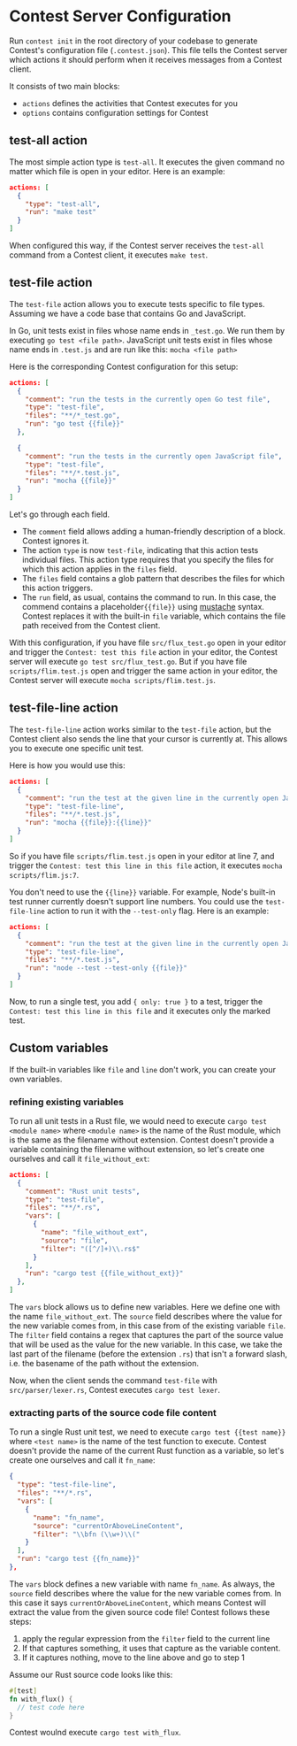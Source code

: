 # Contest Server Configuration

Run <code type="subcommand">contest init</code> in the root directory of your
codebase to generate Contest's configuration file
(<code type="repo/existing-file">.contest.json</code>). This file tells the
Contest server which actions it should perform when it receives messages from a
Contest client.

It consists of two main blocks:

- `actions` defines the activities that Contest executes for you
- `options` contains configuration settings for Contest

## test-all action

The most simple action type is `test-all`. It executes the given command no
matter which file is open in your editor. Here is an example:

```json
actions: [
  {
    "type": "test-all",
    "run": "make test"
  }
]
```

When configured this way, if the Contest server receives the `test-all` command
from a Contest client, it executes `make test`.

## test-file action

The `test-file` action allows you to execute tests specific to file types.
Assuming we have a code base that contains Go and JavaScript.

In Go, unit tests exist in files whose name ends in `_test.go`. We run them by
executing `go test <file path>`. JavaScript unit tests exist in files whose name
ends in `.test.js` and are run like this: `mocha <file path>`

Here is the corresponding Contest configuration for this setup:

```json
actions: [
  {
    "comment": "run the tests in the currently open Go test file",
    "type": "test-file",
    "files": "**/*_test.go",
    "run": "go test {{file}}"
  },

  {
    "comment": "run the tests in the currently open JavaScript file",
    "type": "test-file",
    "files": "**/*.test.js",
    "run": "mocha {{file}}"
  }
]
```

Let's go through each field.

- The `comment` field allows adding a human-friendly description of a block.
  Contest ignores it.
- The action `type` is now `test-file`, indicating that this action tests
  individual files. This action type requires that you specify the files for
  which this action applies in the `files` field.
- The `files` field contains a glob pattern that describes the files for which
  this action triggers.
- The `run` field, as usual, contains the command to run. In this case, the
  commend contains a placeholder`{{file}}` using
  [mustache](https://mustache.github.io) syntax. Contest replaces it with the
  built-in `file` variable, which contains the file path received from the
  Contest client.

With this configuration, if you have file `src/flux_test.go` open in your editor
and trigger the `Contest: test this file` action in your editor, the Contest
server will execute `go test src/flux_test.go`. But if you have file
`scripts/flim.test.js` open and trigger the same action in your editor, the
Contest server will execute `mocha scripts/flim.test.js`.

## test-file-line action

The `test-file-line` action works similar to the `test-file` action, but the
Contest client also sends the line that your cursor is currently at. This allows
you to execute one specific unit test.

Here is how you would use this:

```json
actions: [
  {
    "comment": "run the test at the given line in the currently open JavaScript file",
    "type": "test-file-line",
    "files": "**/*.test.js",
    "run": "mocha {{file}}:{{line}}"
  }
]
```

So if you have file `scripts/flim.test.js` open in your editor at line 7, and
trigger the `Contest: test this line in this file` action, it executes
`mocha scripts/flim.js:7`.

You don't need to use the `{{line}}` variable. For example, Node's built-in test
runner currently doesn't support line numbers. You could use the
`test-file-line` action to run it with the `--test-only` flag. Here is an
example:

```json
actions: [
  {
    "comment": "run the test at the given line in the currently open JavaScript file",
    "type": "test-file-line",
    "files": "**/*.test.js",
    "run": "node --test --test-only {{file}}"
  }
]
```

Now, to run a single test, you add `{ only: true }` to a test, trigger the
`Contest: test this line in this file` and it executes only the marked test.

## Custom variables

If the built-in variables like `file` and `line` don't work, you can create your
own variables.

### refining existing variables

To run all unit tests in a Rust file, we would need to execute
`cargo test <module name>` where `<module name>` is the name of the Rust module,
which is the same as the filename without extension. Contest doesn't provide a
variable containing the filename without extension, so let's create one
ourselves and call it `file_without_ext`:

```json
actions: [
  {
    "comment": "Rust unit tests",
    "type": "test-file",
    "files": "**/*.rs",
    "vars": [
      {
        "name": "file_without_ext",
        "source": "file",
        "filter": "([^/]+)\\.rs$"
      }
    ],
    "run": "cargo test {{file_without_ext}}"
  },
]
```

The `vars` block allows us to define new variables. Here we define one with the
name `file_without_ext`. The `source` field describes where the value for the
new variable comes from, in this case from of the existing variable `file`. The
`filter` field contains a regex that captures the part of the source value that
will be used as the value for the new variable. In this case, we take the last
part of the filename (before the extension `.rs`) that isn't a forward slash,
i.e. the basename of the path without the extension.

Now, when the client sends the command `test-file` with `src/parser/lexer.rs`,
Contest executes `cargo test lexer`.

### extracting parts of the source code file content

To run a single Rust unit test, we need to execute `cargo test {{test name}}`
where `<test name>` is the name of the test function to execute. Contest doesn't
provide the name of the current Rust function as a variable, so let's create one
ourselves and call it `fn_name`:

```json
{
  "type": "test-file-line",
  "files": "**/*.rs",
  "vars": [
    {
      "name": "fn_name",
      "source": "currentOrAboveLineContent",
      "filter": "\\bfn (\\w+)\\("
    }
  ],
  "run": "cargo test {{fn_name}}"
},
```

The `vars` block defines a new variable with name `fn_name`. As always, the
`source` field describes where the value for the new variable comes from. In
this case it says `currentOrAboveLineContent`, which means Contest will extract
the value from the given source code file! Contest follows these steps:

1. apply the regular expression from the `filter` field to the current line
2. If that captures something, it uses that capture as the variable content.
3. If it captures nothing, move to the line above and go to step 1

Assume our Rust source code looks like this:

```rs
#[test]
fn with_flux() {
  // test code here
}
```

Contest woulnd execute `cargo test with_flux`.
